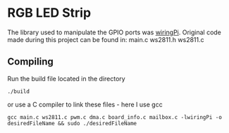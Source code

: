 # RGB LED Strip
The library used to manipulate the GPIO ports was [wiringPi](wiringpi.com).
Original code made during this project can be found in:  main.c ws2811.h ws2811.c

## Compiling
Run the build file located in the directory
<pre><code>./build</code></pre>

or use a C compiler to link these files - here I use gcc
<pre><code>gcc main.c ws2811.c pwm.c dma.c board_info.c mailbox.c -lwiringPi -o desiredFileName && sudo ./desiredFileName</code></pre>
